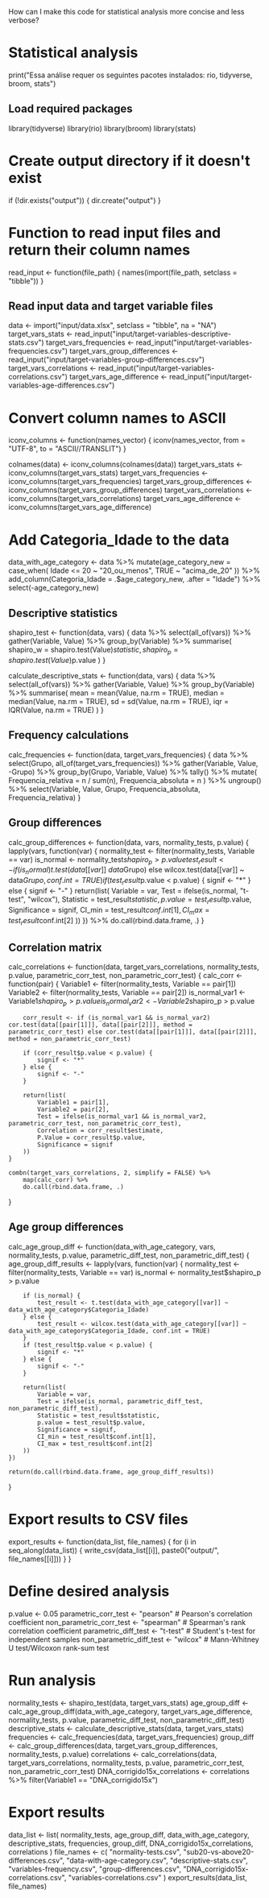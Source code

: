 How can I make this code for statistical analysis more concise and less verbose?
# Statistical analysis
print("Essa análise requer os seguintes pacotes instalados: rio, tidyverse, broom, stats")

## Load required packages
library(tidyverse)
library(rio)
library(broom)
library(stats)

# Create output directory if it doesn't exist
if (!dir.exists("output")) {
    dir.create("output")
}

# Function to read input files and return their column names
read_input <- function(file_path) {
    names(import(file_path, setclass = "tibble"))
}

## Read input data and target variable files
data <- import("input/data.xlsx", setclass = "tibble", na = "NA")
target_vars_stats <- read_input("input/target-variables-descriptive-stats.csv")
target_vars_frequencies <- read_input("input/target-variables-frequencies.csv")
target_vars_group_differences <- read_input("input/target-variables-group-differences.csv")
target_vars_correlations <- read_input("input/target-variables-correlations.csv")
target_vars_age_difference <- read_input("input/target-variables-age-differences.csv")

# Convert column names to ASCII
iconv_columns <- function(names_vector) {
    iconv(names_vector, from = "UTF-8", to = "ASCII//TRANSLIT")
}

colnames(data) <- iconv_columns(colnames(data))
target_vars_stats <- iconv_columns(target_vars_stats)
target_vars_frequencies <- iconv_columns(target_vars_frequencies)
target_vars_group_differences <- iconv_columns(target_vars_group_differences)
target_vars_correlations <- iconv_columns(target_vars_correlations)
target_vars_age_difference <- iconv_columns(target_vars_age_difference)

# Add Categoria_Idade to the data
data_with_age_category <- data %>%
    mutate(age_category_new = case_when(
        Idade <= 20 ~ "20_ou_menos",
        TRUE ~ "acima_de_20"
    )) %>%
    add_column(Categoria_Idade = .$age_category_new, .after = "Idade") %>%
    select(-age_category_new)

## Descriptive statistics
shapiro_test <- function(data, vars) {
    data %>%
        select(all_of(vars)) %>%
        gather(Variable, Value) %>%
        group_by(Variable) %>%
        summarise(
            shapiro_w = shapiro.test(Value)$statistic,
            shapiro_p = shapiro.test(Value)$p.value
        )
}

calculate_descriptive_stats <- function(data, vars) {
    data %>%
        select(all_of(vars)) %>%
        gather(Variable, Value) %>%
        group_by(Variable) %>%
        summarise(
            mean = mean(Value, na.rm = TRUE),
            median = median(Value, na.rm = TRUE),
            sd = sd(Value, na.rm = TRUE),
            iqr = IQR(Value, na.rm = TRUE)
        )
}

## Frequency calculations
calc_frequencies <- function(data, target_vars_frequencies) {
    data %>%
        select(Grupo, all_of(target_vars_frequencies)) %>%
        gather(Variable, Value, -Grupo) %>%
        group_by(Grupo, Variable, Value) %>%
        tally() %>%
        mutate(
            Frequencia_relativa = n / sum(n),
            Frequencia_absoluta = n
        ) %>%
        ungroup() %>%
        select(Variable, Value, Grupo, Frequencia_absoluta, Frequencia_relativa)
}


## Group differences
calc_group_differences <- function(data, vars, normality_tests, p.value) {
    lapply(vars, function(var) {
        normality_test <- filter(normality_tests, Variable == var)
        is_normal <- normality_test$shapiro_p > p.value
        test_result <- if (is_normal) t.test(data[[var]] ~ data$Grupo) else wilcox.test(data[[var]] ~ data$Grupo, conf.int = TRUE)
        if (test_result$p.value < p.value) {
            signif <- "*"
        } else {
            signif <- "-"
        }
        return(list(
            Variable = var,
            Test = ifelse(is_normal, "t-test", "wilcox"),
            Statistic = test_result$statistic,
            p.value = test_result$p.value,
            Significance = signif,
            CI_min = test_result$conf.int[1],
            CI_max = test_result$conf.int[2]
        ))
    }) %>% do.call(rbind.data.frame, .)
}



## Correlation matrix
calc_correlations <- function(data, target_vars_correlations, normality_tests, p.value, parametric_corr_test, non_parametric_corr_test) {
    calc_corr <- function(pair) {
        Variable1 <- filter(normality_tests, Variable == pair[1])
        Variable2 <- filter(normality_tests, Variable == pair[2])
        is_normal_var1 <- Variable1$shapiro_p > p.value
        is_normal_var2 <- Variable2$shapiro_p > p.value

        corr_result <- if (is_normal_var1 && is_normal_var2) cor.test(data[[pair[1]]], data[[pair[2]]], method = parametric_corr_test) else cor.test(data[[pair[1]]], data[[pair[2]]], method = non_parametric_corr_test)

        if (corr_result$p.value < p.value) {
            signif <- "*"
        } else {
            signif <- "-"
        }

        return(list(
            Variable1 = pair[1],
            Variable2 = pair[2],
            Test = ifelse(is_normal_var1 && is_normal_var2, parametric_corr_test, non_parametric_corr_test),
            Correlation = corr_result$estimate,
            P.Value = corr_result$p.value,
            Significance = signif
        ))
    }

    combn(target_vars_correlations, 2, simplify = FALSE) %>%
        map(calc_corr) %>%
        do.call(rbind.data.frame, .)
}


## Age group differences
calc_age_group_diff <- function(data_with_age_category, vars, normality_tests, p.value, parametric_diff_test, non_parametric_diff_test) {
    age_group_diff_results <- lapply(vars, function(var) {
        normality_test <- filter(normality_tests, Variable == var)
        is_normal <- normality_test$shapiro_p > p.value

        if (is_normal) {
            test_result <- t.test(data_with_age_category[[var]] ~ data_with_age_category$Categoria_Idade)
        } else {
            test_result <- wilcox.test(data_with_age_category[[var]] ~ data_with_age_category$Categoria_Idade, conf.int = TRUE)
        }
        if (test_result$p.value < p.value) {
            signif <- "*"
        } else {
            signif <- "-"
        }

        return(list(
            Variable = var,
            Test = ifelse(is_normal, parametric_diff_test, non_parametric_diff_test),
            Statistic = test_result$statistic,
            p.value = test_result$p.value,
            Significance = signif,
            CI_min = test_result$conf.int[1],
            CI_max = test_result$conf.int[2]
        ))
    })

    return(do.call(rbind.data.frame, age_group_diff_results))
}


# Export results to CSV files
export_results <- function(data_list, file_names) {
    for (i in seq_along(data_list)) {
        write_csv(data_list[[i]], paste0("output/", file_names[[i]]))
    }
}

# Define desired analysis
p.value <- 0.05
parametric_corr_test <- "pearson" # Pearson's correlation coefficient
non_parametric_corr_test <- "spearman" # Spearman's rank correlation coefficient
parametric_diff_test <- "t-test" # Student's t-test for independent samples
non_parametric_diff_test <- "wilcox" # Mann-Whitney U test/Wilcoxon rank-sum test

# Run analysis
normality_tests <- shapiro_test(data, target_vars_stats)
age_group_diff <- calc_age_group_diff(data_with_age_category, target_vars_age_difference, normality_tests, p.value, parametric_diff_test, non_parametric_diff_test)
descriptive_stats <- calculate_descriptive_stats(data, target_vars_stats)
frequencies <- calc_frequencies(data, target_vars_frequencies)
group_diff <- calc_group_differences(data, target_vars_group_differences, normality_tests, p.value)
correlations <- calc_correlations(data, target_vars_correlations, normality_tests, p.value, parametric_corr_test, non_parametric_corr_test)
DNA_corrigido15x_correlations <- correlations %>%
    filter(Variable1 == "DNA_corrigido15x")

# Export results
data_list <- list(
    normality_tests,
    age_group_diff,
    data_with_age_category,
    descriptive_stats,
    frequencies,
    group_diff,
    DNA_corrigido15x_correlations,
    correlations
)
file_names <- c(
    "normality-tests.csv",
    "sub20-vs-above20-differences.csv",
    "data-with-age-category.csv",
    "descriptive-stats.csv",
    "variables-frequency.csv",
    "group-differences.csv",
    "DNA_corrigido15x-correlations.csv",
    "variables-correlations.csv"
)
export_results(data_list, file_names)
